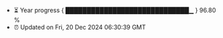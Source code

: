 - ⏳ Year progress { █████████████████████████████▁ } 96.80 %
- ⏰ Updated on Fri, 20 Dec 2024 06:30:39 GMT

